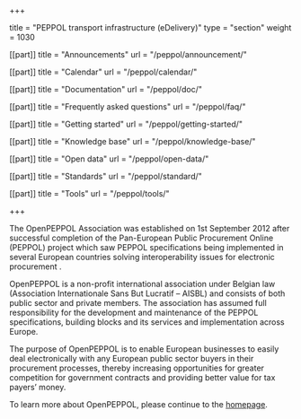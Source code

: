 +++

title = "PEPPOL transport infrastructure (eDelivery)"
type = "section"
weight = 1030

[[part]]
title = "Announcements"
url = "/peppol/announcement/"

[[part]]
title = "Calendar"
url = "/peppol/calendar/"

[[part]]
title = "Documentation"
url = "/peppol/doc/"

[[part]]
title = "Frequently asked questions"
url = "/peppol/faq/"

[[part]]
title = "Getting started"
url = "/peppol/getting-started/"

[[part]]
title = "Knowledge base"
url = "/peppol/knowledge-base/"

[[part]]
title = "Open data"
url = "/peppol/open-data/"

[[part]]
title = "Standards"
url = "/peppol/standard/"

[[part]]
title = "Tools"
url = "/peppol/tools/"

+++

The OpenPEPPOL Association was established on 1st September 2012 after successful completion of the Pan-European Public Procurement Online (PEPPOL) project which saw PEPPOL specifications being implemented in several European countries solving interoperability issues for electronic procurement .

OpenPEPPOL is a non-profit international association under Belgian law (Association Internationale Sans But Lucratif – AISBL) and consists of both public sector and private members. The association has assumed full responsibility for the development and maintenance of the PEPPOL specifications, building blocks and its services and implementation across Europe.

The purpose of OpenPEPPOL is to enable European businesses to easily deal electronically with any European public sector buyers in their procurement processes, thereby increasing opportunities for greater competition for government contracts and providing better value for tax payers’ money.

To learn more about OpenPEPPOL, please continue to the [homepage](http://www.peppol.eu/).
